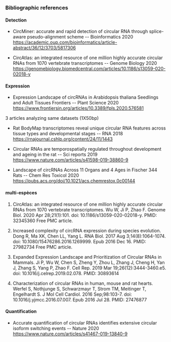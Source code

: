 ### Bibliographic references

#### Detection
 - CircMiner: accurate and rapid detection of circular RNA through splice-aware pseudo-alignment scheme -- Bioinformatics 2020  
  https://academic.oup.com/bioinformatics/article-abstract/36/12/3703/5817306 

 - CircAtlas: an integrated resource of one million highly accurate circular RNAs from 1070 vertebrate transcriptomes -- Genome Biology 2020  
 https://genomebiology.biomedcentral.com/articles/10.1186/s13059-020-02018-y

#### Expression 
 - Expression Landscape of circRNAs in Arabidopsis thaliana Seedlings and Adult Tissues Frontiers -- Plant Science 2020  
  https://www.frontiersin.org/articles/10.3389/fpls.2020.576581
  
  
  3 articles analyzing same datasets (1X50bp)
 - Rat BodyMap transcriptomes reveal unique circular RNA features across tissue types and developmental stages -- RNA 2018  
  https://rnajournal.cshlp.org/content/24/11/1443
  
  - Circular RNAs are temporospatially regulated throughout development and ageing in the rat -- Sci reports 2019   
  https://www.nature.com/articles/s41598-019-38860-9       
      
  - Landscape of circRNAs Across 11 Organs and 4 Ages in Fischer 344 Rats -- Chem Res Toxicol 2020       
  https://pubs.acs.org/doi/10.1021/acs.chemrestox.0c00144
  
  
#### multi-espèces
 
1. 	CircAtlas: an integrated resource of one million highly accurate circular RNAs from 1070 vertebrate transcriptomes. 
Wu W, Ji P, Zhao F.
Genome Biol. 2020 Apr 28;21(1):101. doi: 10.1186/s13059-020-02018-y.
PMID: 32345360 Free PMC article. 

2. 	Increased complexity of circRNA expression during species evolution. 
Dong R, Ma XK, Chen LL, Yang L.
RNA Biol. 2017 Aug 3;14(8):1064-1074. doi: 10.1080/15476286.2016.1269999. Epub 2016 Dec 16.
PMID: 27982734 Free PMC article. 
3. 	Expanded Expression Landscape and Prioritization of Circular RNAs in Mammals. 
Ji P, Wu W, Chen S, Zheng Y, Zhou L, Zhang J, Cheng H, Yan J, Zhang S, Yang P, Zhao F.
Cell Rep. 2019 Mar 19;26(12):3444-3460.e5. doi: 10.1016/j.celrep.2019.02.078.
PMID: 30893614 

4. 	Characterization of circular RNAs in human, mouse and rat hearts. 
Werfel S, Nothjunge S, Schwarzmayr T, Strom TM, Meitinger T, Engelhardt S.
J Mol Cell Cardiol. 2016 Sep;98:103-7. doi: 10.1016/j.yjmcc.2016.07.007. Epub 2016 Jul 28.
PMID: 27476877 

 
#### Quantification
 - Accurate quantification of circular RNAs identifies extensive circular isoform switching events -- Nature 2020  
  https://www.nature.com/articles/s41467-019-13840-9
